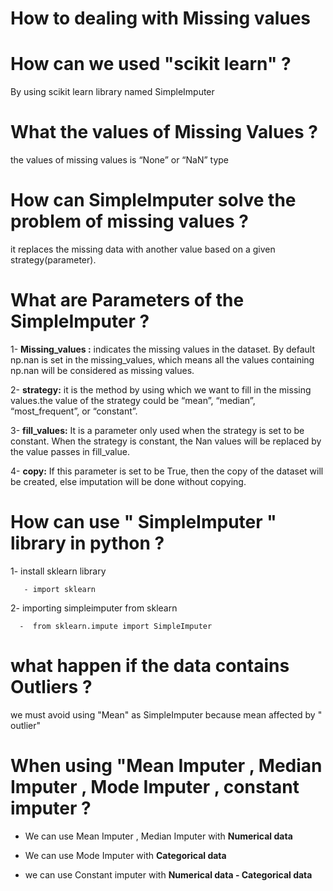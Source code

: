# How to dealing with Missing values 

# How can we used "scikit learn"  ?

 By using scikit learn library named SimpleImputer

# What the  values of Missing Values ?

the values of missing values is “None” or “NaN” type 

#  How can SimpleImputer  solve the problem of missing values ?

it replaces the missing data with another value based on a given strategy(parameter).

#  What are Parameters of the SimpleImputer ?

1- **Missing_values :** indicates the missing values in the dataset. By default np.nan is set in the missing_values, which means all the values containing np.nan will be considered as missing values.

2-  **strategy:**  it is the method by using which we want to fill in the missing values.the value of the strategy could be “mean”, “median”, “most_frequent”, or “constant”.

3- **fill_values:**  It is a parameter only used when the strategy is set to be constant. When the strategy is constant, the Nan values will be replaced by the value passes in fill_value.

4- **copy:**  If this parameter is set to be True, then the copy of the dataset will be created, else imputation will be done without copying.

 # How can use " SimpleImputer " library in python ?

1- install sklearn library 

       - import sklearn

2- importing simpleimputer from sklearn 

      -  from sklearn.impute import SimpleImputer



#  what happen if the data contains Outliers ?

 we must avoid using "Mean" as SimpleImputer because mean affected by " outlier" 


# When using "Mean Imputer , Median Imputer , Mode Imputer , constant imputer ?


-  We can use Mean Imputer , Median Imputer with **Numerical data**

-  We can use  Mode Imputer with **Categorical data** 

- we can use Constant imputer with   **Numerical data - Categorical data**
 
